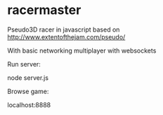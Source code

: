 # racermaster
Pseudo3D racer in javascript based on http://www.extentofthejam.com/pseudo/

With basic networking multiplayer with websockets 

Run server:

node server.js


Browse game:

localhost:8888


